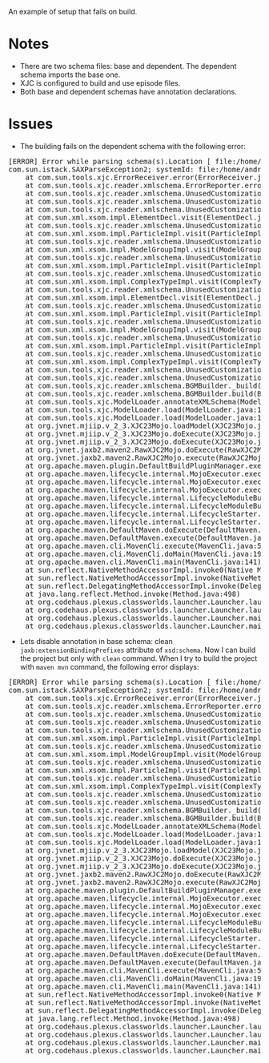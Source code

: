 An example of setup that fails on build.

# Notes

* There are two schema files: base and dependent. The dependent schema imports the base one.
* XJC is configured to build and use episode files.
* Both base and dependent schemas have annotation declarations.

# Issues

* The building fails on the dependent schema with the following error:

<pre>
[ERROR] Error while parsing schema(s).Location [ file:/home/user/jaxb2-annotate-plugin-support/a/base-dependent/src/main/resources/xsd/base.xsd{19,56}].
com.sun.istack.SAXParseException2; systemId: file:/home/andrey/opt/jaxb2-annotate-plugin-support/a/base-dependent/src/main/resources/xsd/base.xsd; lineNumber: 19; columnNumber: 56; compiler was unable to honor this annotate customization. It is attached to a wrong place, or its inconsistent with other bindings.
	at com.sun.tools.xjc.ErrorReceiver.error(ErrorReceiver.java:86)
	at com.sun.tools.xjc.reader.xmlschema.ErrorReporter.error(ErrorReporter.java:84)
	at com.sun.tools.xjc.reader.xmlschema.UnusedCustomizationChecker.check(UnusedCustomizationChecker.java:150)
	at com.sun.tools.xjc.reader.xmlschema.UnusedCustomizationChecker.check(UnusedCustomizationChecker.java:128)
	at com.sun.tools.xjc.reader.xmlschema.UnusedCustomizationChecker.elementDecl(UnusedCustomizationChecker.java:233)
	at com.sun.xml.xsom.impl.ElementDecl.visit(ElementDecl.java:252)
	at com.sun.tools.xjc.reader.xmlschema.UnusedCustomizationChecker.particle(UnusedCustomizationChecker.java:247)
	at com.sun.xml.xsom.impl.ParticleImpl.visit(ParticleImpl.java:117)
	at com.sun.tools.xjc.reader.xmlschema.UnusedCustomizationChecker.modelGroup(UnusedCustomizationChecker.java:228)
	at com.sun.xml.xsom.impl.ModelGroupImpl.visit(ModelGroupImpl.java:110)
	at com.sun.tools.xjc.reader.xmlschema.UnusedCustomizationChecker.particle(UnusedCustomizationChecker.java:247)
	at com.sun.xml.xsom.impl.ParticleImpl.visit(ParticleImpl.java:117)
	at com.sun.tools.xjc.reader.xmlschema.UnusedCustomizationChecker.complexType(UnusedCustomizationChecker.java:188)
	at com.sun.xml.xsom.impl.ComplexTypeImpl.visit(ComplexTypeImpl.java:280)
	at com.sun.tools.xjc.reader.xmlschema.UnusedCustomizationChecker.elementDecl(UnusedCustomizationChecker.java:234)
	at com.sun.xml.xsom.impl.ElementDecl.visit(ElementDecl.java:252)
	at com.sun.tools.xjc.reader.xmlschema.UnusedCustomizationChecker.particle(UnusedCustomizationChecker.java:247)
	at com.sun.xml.xsom.impl.ParticleImpl.visit(ParticleImpl.java:117)
	at com.sun.tools.xjc.reader.xmlschema.UnusedCustomizationChecker.modelGroup(UnusedCustomizationChecker.java:228)
	at com.sun.xml.xsom.impl.ModelGroupImpl.visit(ModelGroupImpl.java:110)
	at com.sun.tools.xjc.reader.xmlschema.UnusedCustomizationChecker.particle(UnusedCustomizationChecker.java:247)
	at com.sun.xml.xsom.impl.ParticleImpl.visit(ParticleImpl.java:117)
	at com.sun.tools.xjc.reader.xmlschema.UnusedCustomizationChecker.complexType(UnusedCustomizationChecker.java:188)
	at com.sun.xml.xsom.impl.ComplexTypeImpl.visit(ComplexTypeImpl.java:280)
	at com.sun.tools.xjc.reader.xmlschema.UnusedCustomizationChecker.run(UnusedCustomizationChecker.java:114)
	at com.sun.tools.xjc.reader.xmlschema.UnusedCustomizationChecker.run(UnusedCustomizationChecker.java:104)
	at com.sun.tools.xjc.reader.xmlschema.BGMBuilder._build(BGMBuilder.java:181)
	at com.sun.tools.xjc.reader.xmlschema.BGMBuilder.build(BGMBuilder.java:119)
	at com.sun.tools.xjc.ModelLoader.annotateXMLSchema(ModelLoader.java:407)
	at com.sun.tools.xjc.ModelLoader.load(ModelLoader.java:162)
	at com.sun.tools.xjc.ModelLoader.load(ModelLoader.java:117)
	at org.jvnet.mjiip.v_2_3.XJC23Mojo.loadModel(XJC23Mojo.java:50)
	at org.jvnet.mjiip.v_2_3.XJC23Mojo.doExecute(XJC23Mojo.java:40)
	at org.jvnet.mjiip.v_2_3.XJC23Mojo.doExecute(XJC23Mojo.java:28)
	at org.jvnet.jaxb2.maven2.RawXJC2Mojo.doExecute(RawXJC2Mojo.java:478)
	at org.jvnet.jaxb2.maven2.RawXJC2Mojo.execute(RawXJC2Mojo.java:320)
	at org.apache.maven.plugin.DefaultBuildPluginManager.executeMojo(DefaultBuildPluginManager.java:101)
	at org.apache.maven.lifecycle.internal.MojoExecutor.execute(MojoExecutor.java:209)
	at org.apache.maven.lifecycle.internal.MojoExecutor.execute(MojoExecutor.java:153)
	at org.apache.maven.lifecycle.internal.MojoExecutor.execute(MojoExecutor.java:145)
	at org.apache.maven.lifecycle.internal.LifecycleModuleBuilder.buildProject(LifecycleModuleBuilder.java:84)
	at org.apache.maven.lifecycle.internal.LifecycleModuleBuilder.buildProject(LifecycleModuleBuilder.java:59)
	at org.apache.maven.lifecycle.internal.LifecycleStarter.singleThreadedBuild(LifecycleStarter.java:183)
	at org.apache.maven.lifecycle.internal.LifecycleStarter.execute(LifecycleStarter.java:161)
	at org.apache.maven.DefaultMaven.doExecute(DefaultMaven.java:320)
	at org.apache.maven.DefaultMaven.execute(DefaultMaven.java:156)
	at org.apache.maven.cli.MavenCli.execute(MavenCli.java:537)
	at org.apache.maven.cli.MavenCli.doMain(MavenCli.java:196)
	at org.apache.maven.cli.MavenCli.main(MavenCli.java:141)
	at sun.reflect.NativeMethodAccessorImpl.invoke0(Native Method)
	at sun.reflect.NativeMethodAccessorImpl.invoke(NativeMethodAccessorImpl.java:62)
	at sun.reflect.DelegatingMethodAccessorImpl.invoke(DelegatingMethodAccessorImpl.java:43)
	at java.lang.reflect.Method.invoke(Method.java:498)
	at org.codehaus.plexus.classworlds.launcher.Launcher.launchEnhanced(Launcher.java:289)
	at org.codehaus.plexus.classworlds.launcher.Launcher.launch(Launcher.java:229)
	at org.codehaus.plexus.classworlds.launcher.Launcher.mainWithExitCode(Launcher.java:415)
	at org.codehaus.plexus.classworlds.launcher.Launcher.main(Launcher.java:356)
</pre>

* Lets disable annotation in base schema: clean `jaxb:extensionBindingPrefixes` attribute of `xsd:schema`. Now I can build the project but only with `clean` command. When I try to build the project with `maven mvn` command, the following error displays:

<pre>
[ERROR] Error while parsing schema(s).Location [ file:/home/user/jaxb2-annotate-plugin-support/a/base-dependent/src/main/resources/xsd/dependent.xsd{21,54}].
com.sun.istack.SAXParseException2; systemId: file:/home/andrey/opt/jaxb2-annotate-plugin-support/a/base-dependent/src/main/resources/xsd/dependent.xsd; lineNumber: 21; columnNumber: 54; (the above customization is attached to the following location in the schema)
	at com.sun.tools.xjc.ErrorReceiver.error(ErrorReceiver.java:86)
	at com.sun.tools.xjc.reader.xmlschema.ErrorReporter.error(ErrorReporter.java:84)
	at com.sun.tools.xjc.reader.xmlschema.UnusedCustomizationChecker.check(UnusedCustomizationChecker.java:155)
	at com.sun.tools.xjc.reader.xmlschema.UnusedCustomizationChecker.check(UnusedCustomizationChecker.java:128)
	at com.sun.tools.xjc.reader.xmlschema.UnusedCustomizationChecker.particle(UnusedCustomizationChecker.java:246)
	at com.sun.xml.xsom.impl.ParticleImpl.visit(ParticleImpl.java:117)
	at com.sun.tools.xjc.reader.xmlschema.UnusedCustomizationChecker.modelGroup(UnusedCustomizationChecker.java:228)
	at com.sun.xml.xsom.impl.ModelGroupImpl.visit(ModelGroupImpl.java:110)
	at com.sun.tools.xjc.reader.xmlschema.UnusedCustomizationChecker.particle(UnusedCustomizationChecker.java:247)
	at com.sun.xml.xsom.impl.ParticleImpl.visit(ParticleImpl.java:117)
	at com.sun.tools.xjc.reader.xmlschema.UnusedCustomizationChecker.complexType(UnusedCustomizationChecker.java:188)
	at com.sun.xml.xsom.impl.ComplexTypeImpl.visit(ComplexTypeImpl.java:280)
	at com.sun.tools.xjc.reader.xmlschema.UnusedCustomizationChecker.run(UnusedCustomizationChecker.java:114)
	at com.sun.tools.xjc.reader.xmlschema.UnusedCustomizationChecker.run(UnusedCustomizationChecker.java:104)
	at com.sun.tools.xjc.reader.xmlschema.BGMBuilder._build(BGMBuilder.java:181)
	at com.sun.tools.xjc.reader.xmlschema.BGMBuilder.build(BGMBuilder.java:119)
	at com.sun.tools.xjc.ModelLoader.annotateXMLSchema(ModelLoader.java:407)
	at com.sun.tools.xjc.ModelLoader.load(ModelLoader.java:162)
	at com.sun.tools.xjc.ModelLoader.load(ModelLoader.java:117)
	at org.jvnet.mjiip.v_2_3.XJC23Mojo.loadModel(XJC23Mojo.java:50)
	at org.jvnet.mjiip.v_2_3.XJC23Mojo.doExecute(XJC23Mojo.java:40)
	at org.jvnet.mjiip.v_2_3.XJC23Mojo.doExecute(XJC23Mojo.java:28)
	at org.jvnet.jaxb2.maven2.RawXJC2Mojo.doExecute(RawXJC2Mojo.java:478)
	at org.jvnet.jaxb2.maven2.RawXJC2Mojo.execute(RawXJC2Mojo.java:320)
	at org.apache.maven.plugin.DefaultBuildPluginManager.executeMojo(DefaultBuildPluginManager.java:101)
	at org.apache.maven.lifecycle.internal.MojoExecutor.execute(MojoExecutor.java:209)
	at org.apache.maven.lifecycle.internal.MojoExecutor.execute(MojoExecutor.java:153)
	at org.apache.maven.lifecycle.internal.MojoExecutor.execute(MojoExecutor.java:145)
	at org.apache.maven.lifecycle.internal.LifecycleModuleBuilder.buildProject(LifecycleModuleBuilder.java:84)
	at org.apache.maven.lifecycle.internal.LifecycleModuleBuilder.buildProject(LifecycleModuleBuilder.java:59)
	at org.apache.maven.lifecycle.internal.LifecycleStarter.singleThreadedBuild(LifecycleStarter.java:183)
	at org.apache.maven.lifecycle.internal.LifecycleStarter.execute(LifecycleStarter.java:161)
	at org.apache.maven.DefaultMaven.doExecute(DefaultMaven.java:320)
	at org.apache.maven.DefaultMaven.execute(DefaultMaven.java:156)
	at org.apache.maven.cli.MavenCli.execute(MavenCli.java:537)
	at org.apache.maven.cli.MavenCli.doMain(MavenCli.java:196)
	at org.apache.maven.cli.MavenCli.main(MavenCli.java:141)
	at sun.reflect.NativeMethodAccessorImpl.invoke0(Native Method)
	at sun.reflect.NativeMethodAccessorImpl.invoke(NativeMethodAccessorImpl.java:62)
	at sun.reflect.DelegatingMethodAccessorImpl.invoke(DelegatingMethodAccessorImpl.java:43)
	at java.lang.reflect.Method.invoke(Method.java:498)
	at org.codehaus.plexus.classworlds.launcher.Launcher.launchEnhanced(Launcher.java:289)
	at org.codehaus.plexus.classworlds.launcher.Launcher.launch(Launcher.java:229)
	at org.codehaus.plexus.classworlds.launcher.Launcher.mainWithExitCode(Launcher.java:415)
	at org.codehaus.plexus.classworlds.launcher.Launcher.main(Launcher.java:356)
</pre>
